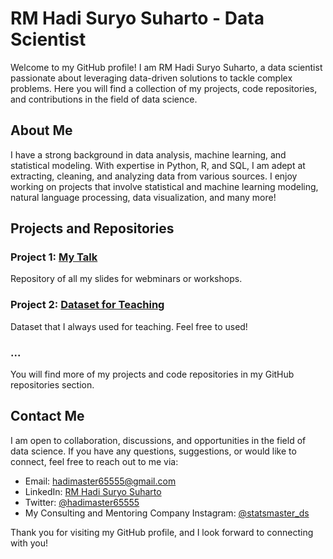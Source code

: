# RM Hadi Suryo Suharto - Data Scientist

Welcome to my GitHub profile! I am RM Hadi Suryo Suharto, a data scientist passionate about leveraging data-driven solutions to tackle complex problems. Here you will find a collection of my projects, code repositories, and contributions in the field of data science.

## About Me
I have a strong background in data analysis, machine learning, and statistical modeling. With expertise in Python, R, and SQL, I am adept at extracting, cleaning, and analyzing data from various sources. I enjoy working on projects that involve statistical and machine learning modeling, natural language processing, data visualization, and many more!

## Projects and Repositories

### Project 1: [My Talk](https://github.com/hadimaster65555/my-talks)
Repository of all my slides for webminars or workshops.

### Project 2: [Dataset for Teaching](https://github.com/hadimaster65555/dataset_for_teaching)
Dataset that I always used for teaching. Feel free to used!

### ...

You will find more of my projects and code repositories in my GitHub repositories section.

## Contact Me

I am open to collaboration, discussions, and opportunities in the field of data science. If you have any questions, suggestions, or would like to connect, feel free to reach out to me via:

- Email: hadimaster65555@gmail.com
- LinkedIn: [RM Hadi Suryo Suharto](https://www.linkedin.com/in/raden-muhammad-hadi-suryo-suharto/)
- Twitter: [@hadimaster65555](https://twitter.com/hadiamster65555)
- My Consulting and Mentoring Company Instagram: [@statsmaster_ds](https://www.instagram.com/statsmaster_ds/)

Thank you for visiting my GitHub profile, and I look forward to connecting with you!
